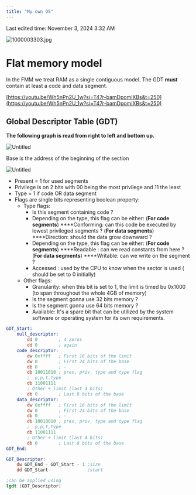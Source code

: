```yaml
---
title: "My own OS"
---
```

Last edited time: November 3, 2024 3:32 AM

![1000003303.jpg](My%20own%20OS/1000003303.jpg)

# Flat memory model

In the FMM we treat RAM as a single contiguous model. The GDT **must** contain at least a code and data segment.

[https://youtu.be/Wh5nPn2U_1w?si=T47r-bamDpomiXBs&t=250](https://youtu.be/Wh5nPn2U_1w?si=T47r-bamDpomiXBs&t=250)

## Global Descriptor Table (GDT)

**The following graph is read from right to left and bottom up.**

![Untitled](My%20own%20OS/Untitled.png)

Base is the address of the beginning of the section

![Untitled](My%20own%20OS/Untitled%201.png)

- Present = 1 for used segments
- Privilege is on 2 bits with 00 being the most privilege and 11 the least
- Type = 1 if code OR data segment
- Flags are single bits representing boolean property:
    - Type flags:
        - Is this segment containing code ?
        - Depending on the type, this flag can be either:
        (**For code segments**) ****Conforming: can this code be executed by lowest privileged segments ?
        (**For data segments**) ****Direction: should the data grow downward ?
        - Depending on the type, this flag can be either:
        (**For code segments**) ****Readable : can we read constants from here ?
        (**For data segments**) ****Writable: can we write on the segment ?
        - Accessed : used by the CPU to know when the sector is used ( should be set to 0 initially)
    - Other flags:
        - Granularity: when this bit is set to 1, the limit is timed bu 0x1000 (to span throughout the whole 4GB of memory)
        - Is the segment gonna use 32 bits memory ?
        - Is the segment gonna use 64 bits memory ?
        - Available: It's a spare bit that can be utilized by the system software or operating system for its own requirements.

```nasm
GDT_Start:
    null_descriptor:
        dd 0        ; 4 zeros
        dd 0        ; again
    code_descriptor:
        dw 0xffff   ; First 16 bits of the limit
        dw 0        ; First 24 bits of the base
        db 0        ; -
        db 10011010 ; pres, priv, type and type flag
        ;  p,p,t,type
        db 11001111
        ; Other + limit (last 4 bits)
        db 0        ; Last 8 bits of the base
    data_descriptor:
        dw 0xffff   ; First 16 bits of the limit
        dw 0        ; First 24 bits of the base
        db 0        ; -
        db 10010010 ; pres, priv, type and type flag
        ;  p,p,t,type
        db 11001111
        ; Other + limit (last 4 bits)
        db 0        ; Last 8 bits of the base
GDT_End:

GDT_Descriptor:
    dw GDT_End - GDT_Start - 1 ;size
    dd GDT_Start               ;start

;can be applied using
lgdt [GDT_Descriptor]
```

